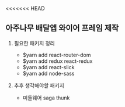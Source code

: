 <<<<<<< HEAD
## 아주나무 배달앱 와이어 프레임 제작

1. 필요한 패키지 정리

    - $yarn add react-router-dom
    - $yarn add redux react-redux
    - $yarn add react-slick
    - $yarn add node-sass

2. 추후 생각해야할 패키지

    - 미들웨어 saga thunk
    